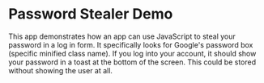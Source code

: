 # Password Stealer Demo

This app demonstrates how an app can use JavaScript to steal your password in a log in form. It specifically looks for Google's password box (specific minified class name). If you log into your account, it should show your password in a toast at the bottom of the screen. This could be stored without showing the user at all.
